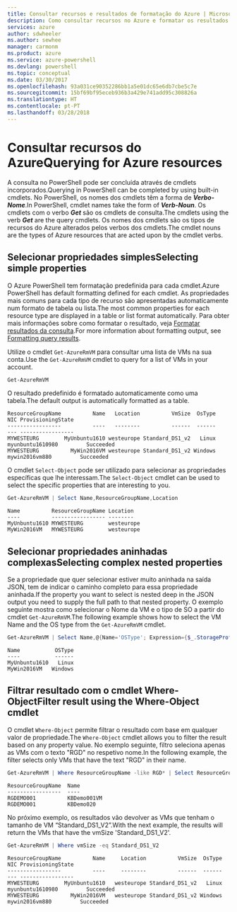 ```yaml
---
title: Consultar recursos e resultados de formatação do Azure | Microsoft Docs
description: Como consultar recursos no Azure e formatar os resultados.
services: azure
author: sdwheeler
ms.author: sewhee
manager: carmonm
ms.product: azure
ms.service: azure-powershell
ms.devlang: powershell
ms.topic: conceptual
ms.date: 03/30/2017
ms.openlocfilehash: 93a031ce90352286bb1a5e01dc65e6db7cbe5c7e
ms.sourcegitcommit: 15bf69bf95eceb936b3a429e741add95c308826a
ms.translationtype: HT
ms.contentlocale: pt-PT
ms.lasthandoff: 03/28/2018
---
```

# <a name="querying-for-azure-resources"></a><span data-ttu-id="a7c87-103">Consultar recursos do Azure</span><span class="sxs-lookup"><span data-stu-id="a7c87-103">Querying for Azure resources</span></span>

<span data-ttu-id="a7c87-104">A consulta no PowerShell pode ser concluída através de cmdlets incorporados.</span><span class="sxs-lookup"><span data-stu-id="a7c87-104">Querying in PowerShell can be completed by using built-in cmdlets.</span></span> <span data-ttu-id="a7c87-105">No PowerShell, os nomes dos cmdlets têm a forma de  **_Verbo-Nome_**.</span><span class="sxs-lookup"><span data-stu-id="a7c87-105">In PowerShell, cmdlet names take the form of **_Verb-Noun_**.</span></span> <span data-ttu-id="a7c87-106">Os cmdlets com o verbo **_Get_** são os cmdlets de consulta.</span><span class="sxs-lookup"><span data-stu-id="a7c87-106">The cmdlets using the verb **_Get_** are the query cmdlets.</span></span> <span data-ttu-id="a7c87-107">Os nomes dos cmdlets são os tipos de recursos do Azure alterados pelos verbos dos cmdlets.</span><span class="sxs-lookup"><span data-stu-id="a7c87-107">The cmdlet nouns are the types of Azure resources that are acted upon by the cmdlet verbs.</span></span>


## <a name="selecting-simple-properties"></a><span data-ttu-id="a7c87-108">Selecionar propriedades simples</span><span class="sxs-lookup"><span data-stu-id="a7c87-108">Selecting simple properties</span></span>

<span data-ttu-id="a7c87-109">O Azure PowerShell tem formatação predefinida para cada cmdlet.</span><span class="sxs-lookup"><span data-stu-id="a7c87-109">Azure PowerShell has default formatting defined for each cmdlet.</span></span> <span data-ttu-id="a7c87-110">As propriedades mais comuns para cada tipo de recurso são apresentadas automaticamente num formato de tabela ou lista.</span><span class="sxs-lookup"><span data-stu-id="a7c87-110">The most common properties for each resource type are displayed in a table or list format automatically.</span></span> <span data-ttu-id="a7c87-111">Para obter mais informações sobre como formatar o resultado, veja [Formatar resultados da consulta](formatting-output.md).</span><span class="sxs-lookup"><span data-stu-id="a7c87-111">For more information about formatting output, see [Formatting query results](formatting-output.md).</span></span>

<span data-ttu-id="a7c87-112">Utilize o cmdlet `Get-AzureRmVM` para consultar uma lista de VMs na sua conta.</span><span class="sxs-lookup"><span data-stu-id="a7c87-112">Use the `Get-AzureRmVM` cmdlet to query for a list of VMs in your account.</span></span>

```powershell
Get-AzureRmVM
```

<span data-ttu-id="a7c87-113">O resultado predefinido é formatado automaticamente como uma tabela.</span><span class="sxs-lookup"><span data-stu-id="a7c87-113">The default output is automatically formatted as a table.</span></span>

```
ResourceGroupName          Name   Location          VmSize  OsType              NIC ProvisioningState
-----------------          ----   --------          ------  ------              --- -----------------
MYWESTEURG        MyUnbuntu1610 westeurope Standard_DS1_v2   Linux myunbuntu1610980         Succeeded
MYWESTEURG          MyWin2016VM westeurope Standard_DS1_v2 Windows   mywin2016vm880         Succeeded
```

<span data-ttu-id="a7c87-114">O cmdlet `Select-Object` pode ser utilizado para selecionar as propriedades específicas que lhe interessam.</span><span class="sxs-lookup"><span data-stu-id="a7c87-114">The `Select-Object` cmdlet can be used to select the specific properties that are interesting to you.</span></span>

```powershell
Get-AzureRmVM | Select Name,ResourceGroupName,Location
```

```
Name          ResourceGroupName Location
----          ----------------- --------
MyUnbuntu1610 MYWESTEURG        westeurope
MyWin2016VM   MYWESTEURG        westeurope
```

## <a name="selecting-complex-nested-properties"></a><span data-ttu-id="a7c87-115">Selecionar propriedades aninhadas complexas</span><span class="sxs-lookup"><span data-stu-id="a7c87-115">Selecting complex nested properties</span></span>

<span data-ttu-id="a7c87-116">Se a propriedade que quer selecionar estiver muito aninhada na saída JSON, tem de indicar o caminho completo para essa propriedade aninhada.</span><span class="sxs-lookup"><span data-stu-id="a7c87-116">If the property you want to select is nested deep in the JSON output you need to supply the full path to that nested property.</span></span> <span data-ttu-id="a7c87-117">O exemplo seguinte mostra como selecionar o Nome da VM e o tipo de SO a partir do cmdlet `Get-AzureRmVM`.</span><span class="sxs-lookup"><span data-stu-id="a7c87-117">The following example shows how to select the VM Name and the OS type from the `Get-AzureRmVM` cmdlet.</span></span>

```powershell
Get-AzureRmVM | Select Name,@{Name='OSType'; Expression={$_.StorageProfile.OSDisk.OSType}}
```

```
Name           OSType
----           ------
MyUnbuntu1610   Linux
MyWin2016VM   Windows
```

## <a name="filter-result-using-the-where-object-cmdlet"></a><span data-ttu-id="a7c87-118">Filtrar resultado com o cmdlet Where-Object</span><span class="sxs-lookup"><span data-stu-id="a7c87-118">Filter result using the Where-Object cmdlet</span></span>

<span data-ttu-id="a7c87-119">O cmdlet `Where-Object` permite filtrar o resultado com base em qualquer valor de propriedade.</span><span class="sxs-lookup"><span data-stu-id="a7c87-119">The `Where-Object` cmdlet allows you to filter the result based on any property value.</span></span> <span data-ttu-id="a7c87-120">No exemplo seguinte, filtro seleciona apenas as VMs com o texto "RGD" no respetivo nome.</span><span class="sxs-lookup"><span data-stu-id="a7c87-120">In the following example, the filter selects only VMs that have the text "RGD" in their name.</span></span>

```powershell
Get-AzureRmVM | Where ResourceGroupName -like RGD* | Select ResourceGroupName,Name
```

```
ResourceGroupName  Name
-----------------  ----
RGDEMO001          KBDemo001VM
RGDEMO001          KBDemo020
```

<span data-ttu-id="a7c87-121">No próximo exemplo, os resultados vão devolver as VMs que tenham o tamanho de VM “Standard_DS1_V2”.</span><span class="sxs-lookup"><span data-stu-id="a7c87-121">With the next example, the results will return the VMs that have the vmSize 'Standard_DS1_V2'.</span></span>

```powershell
Get-AzureRmVM | Where vmSize -eq Standard_DS1_V2
```

```
ResourceGroupName          Name     Location          VmSize  OsType              NIC ProvisioningState
-----------------          ----     --------          ------  ------              --- -----------------
MYWESTEURG        MyUnbuntu1610   westeurope Standard_DS1_v2   Linux myunbuntu1610980         Succeeded
MYWESTEURG          MyWin2016VM   westeurope Standard_DS1_v2 Windows   mywin2016vm880         Succeeded
```
